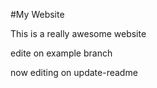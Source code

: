 #My Website

This is a really awesome website 

edite on example branch

now editing on update-readme
